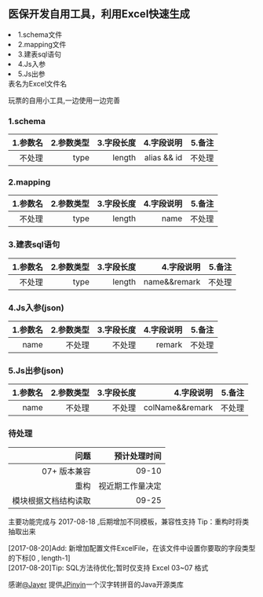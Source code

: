 ## 医保开发自用工具，利用Excel快速生成 
<li>1.schema文件</li>
<li>2.mapping文件</li>
<li>3.建表sql语句</li>
<li>4.Js入参</li>
<li>5.Js出参</li>
 表名为Excel文件名
 
 玩票的自用小工具,一边使用一边完善
                                                                  
### 1.schema
|1.参数名|2.参数类型|3.字段长度|4.字段说明|5.备注|
|------:|------:|------:|------:|------:|
|不处理|type|length|alias && id|不处理|
                                                                   
### 2.mapping
 |1.参数名|2.参数类型|3.字段长度|4.字段说明|5.备注|
 |------:|------:|------:|------:|------:|
 |不处理|type|length|name|不处理|
 
 ### 3.建表sql语句
 |1.参数名|2.参数类型|3.字段长度|4.字段说明|5.备注|
  |------:|------:|------:|------:|------:|
  |不处理|type|length|name&&remark|不处理|
  
 ### 4.Js入参(json)
 |1.参数名|2.参数类型|3.字段长度|4.字段说明|5.备注|
  |------:|------:|------:|------:|------:|
  |name|不处理|不处理|remark|不处理|
 ### 5.Js出参(json)
  1.参数名|2.参数类型|3.字段长度|4.字段说明|5.备注|
  |------:|------:|------:|------:|------:|
  |name|不处理|不处理|colName&&remark|不处理|
### 待处理
 |问题|预计处理时间|
 |------:|------:|
 |07+ 版本兼容|09-10|
 |重构|视近期工作量决定|
 |模块根据文档结构读取|09-25|
 
 主要功能完成与 2017-08-18 ,后期增加不同模板，兼容性支持
 Tip：重构时将类抽取出来
 
 
 [2017-08-20]Add: 新增加配置文件ExcelFile，在该文件中设置你要取的字段类型的下标[0 , length-1]  
 [2017-08-20]Tip: SQL方法待优化;暂时仅支持 Excel 03~07 格式
                                                                   
  感谢[@Jayer](https://github.com/stuxuhai) 提供[JPinyin](https://github.com/stuxuhai/jpinyin)一个汉字转拼音的Java开源类库